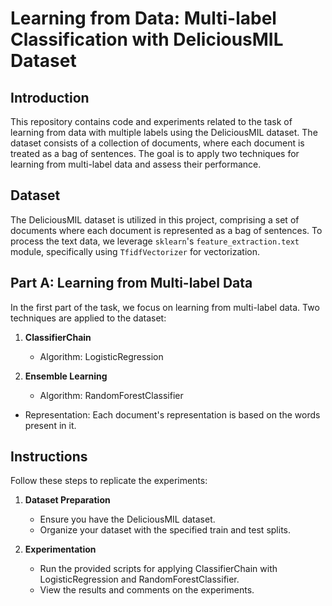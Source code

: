 # Learning from Data: Multi-label Classification with DeliciousMIL Dataset

## Introduction
This repository contains code and experiments related to the task of learning from data with multiple labels using the DeliciousMIL dataset. The dataset consists of a collection of documents, where each document is treated as a bag of sentences. The goal is to apply two techniques for learning from multi-label data and assess their performance.

## Dataset
The DeliciousMIL dataset is utilized in this project, comprising a set of documents where each document is represented as a bag of sentences. To process the text data, we leverage `sklearn`'s `feature_extraction.text` module, specifically using `TfidfVectorizer` for vectorization.

## Part A: Learning from Multi-label Data
In the first part of the task, we focus on learning from multi-label data. Two techniques are applied to the dataset:

1. **ClassifierChain**
   - Algorithm: LogisticRegression

2. **Ensemble Learning**
   - Algorithm: RandomForestClassifier

- Representation: Each document's representation is based on the words present in it.

## Instructions
Follow these steps to replicate the experiments:

1. **Dataset Preparation**
   - Ensure you have the DeliciousMIL dataset.
   - Organize your dataset with the specified train and test splits.

2. **Experimentation**
   - Run the provided scripts for applying ClassifierChain with LogisticRegression and RandomForestClassifier.
   - View the results and comments on the experiments.
